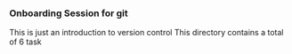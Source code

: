 ### Onboarding Session for git

This is just an introduction to version control
This directory contains a total of 6 task
